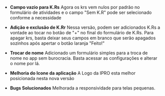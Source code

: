 * **Campo vazio para K.Rs**
Agora os krs vem nulos por padrão no formulário de atividades e o campo "Sem K.R" pode ser selecionado conforme a necessidade

* **Adição e exclusão de K.Rr**
Nessa versão, podem ser adicionados K.Rs a vontade ao tocar no botão de "+" no final do formulário de K.Rs.
Para apagar krs, basta deixar seus campos em branco que serão apagados sozinhos após apertar o botão laranja "Feito!" 

* **Trocar de nome**
Adicionado um formulário simples para a troca de nome no app sem burocracia. Basta acessar as configurações e alterar o nome por lá.

* **Melhoria do Icone da aplicação**
A Logo da IPRO esta melhor posicionada nesta nova versão

* **Bugs Solucionados**
Melhorada a responsividade para telas pequenas.